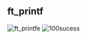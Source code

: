 ## ft_printf

![ft_printfe](https://github.com/biralavor/42_printf/assets/80487147/5bd49a5f-ed85-4c86-bf8a-5031433299a3)  ![100sucess](https://github.com/biralavor/42_libft/assets/80487147/814c0fe9-cf93-4f9d-bd18-5d588a896ea4)
